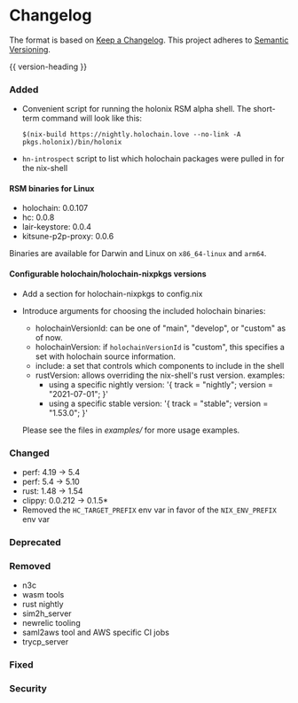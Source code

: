 # Changelog
The format is based on [Keep a Changelog](https://keepachangelog.com/en/1.0.0/).
This project adheres to [Semantic Versioning](https://semver.org/spec/v2.0.0.html).

{{ version-heading }}

### Added
* Convenient script for running the holonix RSM alpha shell. The short-term command will look like this:

    `$(nix-build https://nightly.holochain.love --no-link -A pkgs.holonix)/bin/holonix`
* `hn-introspect` script to list which holochain packages were pulled in for the nix-shell

#### RSM binaries for Linux
* holochain: 0.0.107
* hc: 0.0.8
* lair-keystore: 0.0.4
* kitsune-p2p-proxy: 0.0.6

Binaries are available for Darwin and Linux on `x86_64-linux` and `arm64`.

#### Configurable holochain/holochain-nixpkgs versions
* Add a section for holochain-nixpkgs to config.nix
* Introduce arguments for choosing the included holochain binaries:

  * holochainVersionId: can be one of "main", "develop", or "custom" as of now.
  * holochainVersion: if `holochainVersionId` is "custom", this specifies a set with holochain source information.
  * include: a set that controls which components to include in the shell
  * rustVersion: allows overriding the nix-shell's rust version. examples:
      * using a specific nightly version: '{ track = "nightly"; version = "2021-07-01"; }'
      * using a specific stable version: '{ track = "stable"; version = "1.53.0"; }'

  Please see the files in _examples/_ for more usage examples.

### Changed
* perf: 4.19 -> 5.4
* perf: 5.4 -> 5.10
* rust: 1.48 -> 1.54
* clippy: 0.0.212 -> 0.1.5*
* Removed the `HC_TARGET_PREFIX` env var in favor of the `NIX_ENV_PREFIX` env var

### Deprecated

### Removed
* n3c
* wasm tools
* rust nightly
* sim2h_server
* newrelic tooling
* saml2aws tool and AWS specific CI jobs
* trycp_server

### Fixed

### Security

